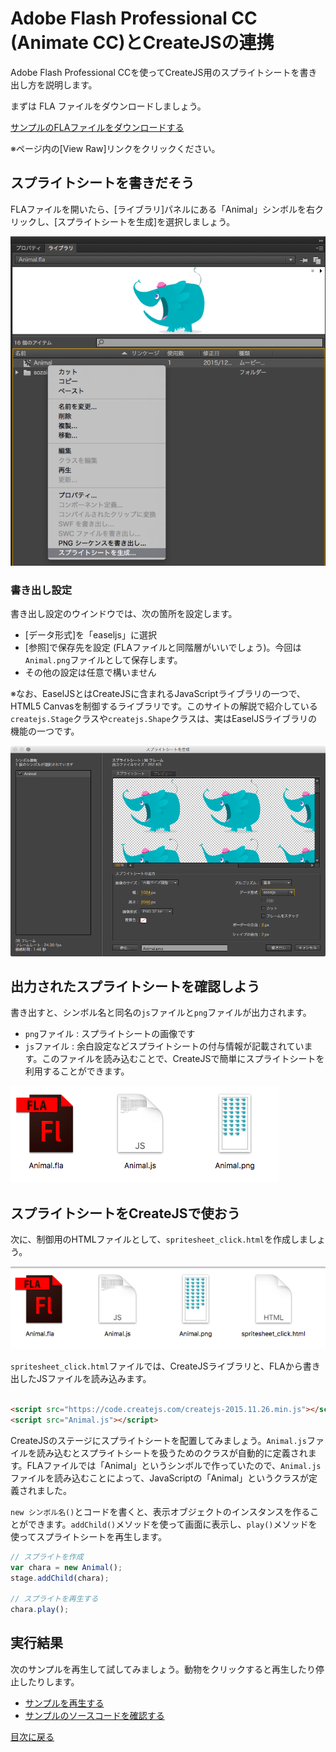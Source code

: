 # Adobe Flash Professional CC (Animate CC)とCreateJSの連携

Adobe Flash Professional CCを使ってCreateJS用のスプライトシートを書き出し方を説明します。

まずは FLA ファイルをダウンロードしましょう。

[サンプルのFLAファイルをダウンロードする](../samples/animate_spritesheet/Animal.fla)

※ページ内の[View Raw]リンクをクリックください。

## スプライトシートを書きだそう

FLAファイルを開いたら、[ライブラリ]パネルにある「Animal」シンボルを右クリックし、[スプライトシートを生成]を選択しましょう。

![](../imgs/animate_spritesheet_lib.png)

### 書き出し設定

書き出し設定のウインドウでは、次の箇所を設定します。

- [データ形式]を「easeljs」に選択
- [参照]で保存先を設定 (FLAファイルと同階層がいいでしょう)。今回は`Animal.png`ファイルとして保存します。
- その他の設定は任意で構いません

※なお、EaselJSとはCreateJSに含まれるJavaScriptライブラリの一つで、HTML5 Canvasを制御するライブラリです。このサイトの解説で紹介している`createjs.Stage`クラスや`createjs.Shape`クラスは、実はEaselJSライブラリの機能の一つです。

![](../imgs/animate_spritesheet_setting.png)

## 出力されたスプライトシートを確認しよう

書き出すと、シンボル名と同名の`js`ファイルと`png`ファイルが出力されます。

- `png`ファイル : スプライトシートの画像です
- `js`ファイル : 余白設定などスプライトシートの付与情報が記載されています。このファイルを読み込むことで、CreateJSで簡単にスプライトシートを利用することができます。

![](../imgs/animate_spritesheet_export.png)

## スプライトシートをCreateJSで使おう

次に、制御用のHTMLファイルとして、`spritesheet_click.html`を作成しましょう。

![](../imgs/animate_spritesheet_html.png)

`spritesheet_click.html`ファイルでは、CreateJSライブラリと、FLAから書き出したJSファイルを読み込みます。

```html

<script src="https://code.createjs.com/createjs-2015.11.26.min.js"></script>
<script src="Animal.js"></script>
```

CreateJSのステージにスプライトシートを配置してみましょう。`Animal.js`ファイルを読み込むとスプライトシートを扱うためのクラスが自動的に定義されます。FLAファイルでは「Animal」というシンボルで作っていたので、`Animal.js`ファイルを読み込むことによって、JavaScriptの「Animal」というクラスが定義されました。

`new シンボル名()`とコードを書くと、表示オブジェクトのインスタンスを作ることができます。`addChild()`メソッドを使って画面に表示し、`play()`メソッドを使ってスプライトシートを再生します。

```js
// スプライトを作成
var chara = new Animal();
stage.addChild(chara);

// スプライトを再生する
chara.play();
```

## 実行結果

次のサンプルを再生して試してみましょう。動物をクリックすると再生したり停止したりします。

- [サンプルを再生する](https://ics-creative.github.io/tutorial-createjs/samples/animate_spritesheet/spritesheet_click.html)
- [サンプルのソースコードを確認する](../samples/animate_spritesheet/spritesheet_click.html)

[目次に戻る](index.md)
